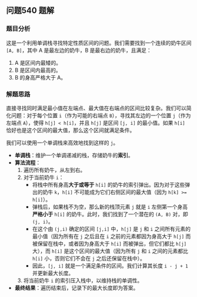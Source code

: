 ## 问题540 题解

### 题目分析

这是一个利用单调栈寻找特定性质区间的问题。我们需要找到一个连续的奶牛区间 `[A, B]`，其中 A 是最左边的奶牛，B 是最右边的奶牛，且满足：
1. A 是区间内最矮的。
2. B 是区间内最高的。
3. B 的身高严格大于 A。

### 解题思路

直接寻找同时满足最小值在左端点、最大值在右端点的区间比较复杂。我们可以简化问题：对于每个位置 `i`（作为可能的右端点 `B`），寻找其左边的一个位置 `j`（作为左端点 `A`），使得 `h[j] < h[i]`，并且 `h[j]` 是区间 `[j, i]` 的最小值。如果 `h[i]` 恰好也是这个区间的最大值，那么这个区间就满足条件。

我们可以使用一个单调栈来高效地找到这样的 `j`。

- **单调栈**：维护一个单调递减的栈，存储奶牛的**索引**。
- **算法流程**：
  1. 遍历所有奶牛，从左到右。
  2. 对于当前奶牛 `i`：
     - 将栈中所有身高**大于或等于** `h[i]` 的奶牛的索引弹出。因为对于这些弹出的奶牛 `k`，`h[i]` 不可能成为它们右侧区间的最大值（因为 `h[k] >= h[i]`）。
     - 弹栈后，如果栈不为空，那么新的栈顶元素 `j` 就是 `i` 左侧第一个身高**严格小于** `h[i]` 的奶牛。此时，我们找到了一个潜在的 `(A, B)` 对，即 `(j, i)`。
     - 在这个由 `(j,i)` 确定的区间 `[j,i]` 中，`h[j]` 是 `j` 和 `i` 之间所有元素的最小值（因为所有在 `j` 之后且在 `i` 之前的元素都因为身高大于 `h[j]` 而被保留在栈中，或者因为身高大于 `h[i]` 而被弹出，但它们都比 `h[j]` 大），而 `h[i]` 是这个区间的最大值（因为所有 `j` 和 `i` 之间的元素都比 `h[i]` 小，否则它们不会在 `j` 之后还保留在栈中）。
     - 因此，`[j, i]` 就是一个满足条件的区间。我们计算其长度 `i - j + 1` 并更新最大长度。
  3. 将当前奶牛 `i` 的索引压入栈中，以维持栈的单调性。
- **最终结果**：遍历结束后，记录下的最大长度即为答案。

